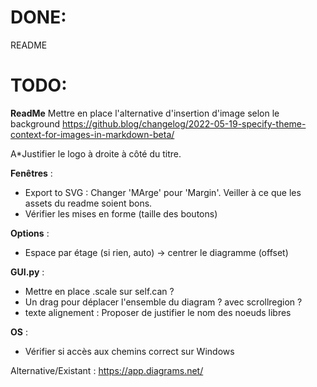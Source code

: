 # DONE:
README

# TODO:
**ReadMe**
Mettre en place l'alternative d'insertion d'image selon le background
https://github.blog/changelog/2022-05-19-specify-theme-context-for-images-in-markdown-beta/

A*Justifier le logo à droite à côté du titre.

**Fenêtres** :
+ Export to SVG : Changer 'MArge' pour 'Margin'. Veiller à ce que les assets du readme soient bons.
+ Vérifier les mises en forme (taille des boutons)  
  
**Options** :  
+ Espace par étage (si rien, auto) → centrer le diagramme (offset)  

**GUI.py** :  
+ Mettre en place .scale sur self.can ?   
+ Un drag pour déplacer l'ensemble du diagram ? avec scrollregion ?  
+ texte alignement : Proposer de justifier le nom des noeuds libres
  
**OS** : 
+ Vérifier si accès aux chemins correct sur Windows  

Alternative/Existant : https://app.diagrams.net/
